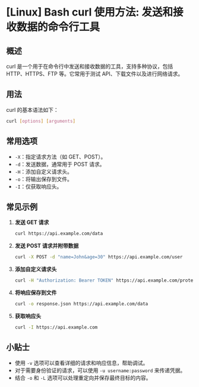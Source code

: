 # [Linux] Bash curl 使用方法: 发送和接收数据的命令行工具

## 概述
curl 是一个用于在命令行中发送和接收数据的工具，支持多种协议，包括 HTTP、HTTPS、FTP 等。它常用于测试 API、下载文件以及进行网络请求。

## 用法
curl 的基本语法如下：

```bash
curl [options] [arguments]
```

## 常用选项
- `-X`：指定请求方法（如 GET、POST）。
- `-d`：发送数据，通常用于 POST 请求。
- `-H`：添加自定义请求头。
- `-o`：将输出保存到文件。
- `-I`：仅获取响应头。

## 常见示例
1. **发送 GET 请求**
   ```bash
   curl https://api.example.com/data
   ```

2. **发送 POST 请求并附带数据**
   ```bash
   curl -X POST -d "name=John&age=30" https://api.example.com/user
   ```

3. **添加自定义请求头**
   ```bash
   curl -H "Authorization: Bearer TOKEN" https://api.example.com/protected
   ```

4. **将响应保存到文件**
   ```bash
   curl -o response.json https://api.example.com/data
   ```

5. **获取响应头**
   ```bash
   curl -I https://api.example.com
   ```

## 小贴士
- 使用 `-v` 选项可以查看详细的请求和响应信息，帮助调试。
- 对于需要身份验证的请求，可以使用 `-u username:password` 来传递凭据。
- 结合 `-o` 和 `-L` 选项可以处理重定向并保存最终目标的内容。
